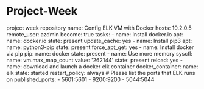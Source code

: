 # Project-Week
project week repository
 name: Config ELK VM with Docker
  hosts: 10.2.0.5
  remote_user: azdmin
  become: true
  tasks:
    - name: Install docker.io
      apt:     
        name: docker.io
        state: present
        update_cache: yes
    - name: Install pip3
      apt:
        name: python3-pip
        state: present
        force_apt_get: yes
    - name: Install docker via pip
      pip:
        name: docker
        state: present
    - name: Use more memory
      sysctl:
        name: vm.max_map_count
        value: '262144'
        state: present
        reload: yes
    - name: download and launch a docker elk container
      docker_container:
        name: elk
        state: started
        restart_policy: always
        # Please list the ports that ELK runs on
        published_ports:
          -  5601:5601
          -  9200:9200
          -  5044:5044
